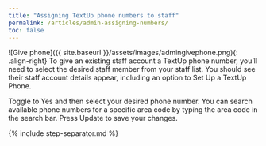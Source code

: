 ```yaml
---
title: "Assigning TextUp phone numbers to staff"
permalink: /articles/admin-assigning-numbers/
toc: false
---
```


![Give phone]({{ site.baseurl }}/assets/images/admingivephone.png){: .align-right} To give an existing staff account a TextUp phone number, you’ll need to select the desired staff member from your staff list. You should see their staff account details appear, including an option to Set Up a TextUp Phone.

Toggle to Yes and then select your desired phone number. You can search available phone numbers for a specific area code by typing the area code in the search bar. Press Update to save your changes.

{% include step-separator.md %}
